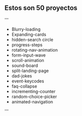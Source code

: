 
## Estos son  50 proyectos 

'''
* Blurry-loading
* Expanding-cards
* hidden-search circle
* progress-steps
* rotating-nav-animation
* form-input-wave
* scroll-animation
* sound-board
* split-landing-page
* dad-jokes
* event-keycodes
* faq-collapse
* incrementing-counter
* random-choice-picker
* animated-navigation

'''